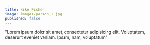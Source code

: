 ```yaml
---
title: Mike Fisher
image: images/person_1.jpg
published: false
---
```

"Lorem ipsum dolor sit amet, consectetur adipisicing elit. Voluptatem, deserunt eveniet veniam. Ipsam, nam, voluptatum"